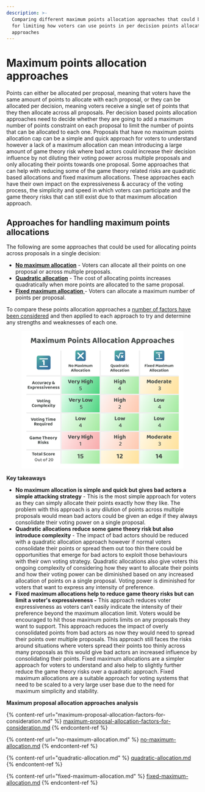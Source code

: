 ```yaml
---
description: >-
  Comparing different maximum points allocation approaches that could be used
  for limiting how voters can use points in per decision points allocation
  approaches
---
```


# Maximum points allocation approaches

Points can either be allocated per proposal, meaning that voters have the same amount of points to allocate with each proposal, or they can be allocated per decision, meaning voters receive a single set of points that they then allocate across all proposals. Per decision based points allocation approaches need to decide whether they are going to add a maximum number of points constraint on each proposal to limit the number of points that can be allocated to each one. Proposals that have no maximum points allocation cap can be a simple and quick approach for voters to understand however a lack of a maximum allocation can mean introducing a large amount of game theory risk where bad actors could increase their decision influence by not diluting their voting power across multiple proposals and only allocating their points towards one proposal. Some approaches that can help with reducing some of the game theory related risks are quadratic based allocations and fixed maximum allocations. These approaches each have their own impact on the expressiveness & accuracy of the voting process, the simplicity and speed in which voters can participate and the game theory risks that can still exist due to that maximum allocation approach.



## **Approaches for handling maximum points allocations**

The following are some approaches that could be used for allocating points across proposals in a single decision:

* [**No maximum allocation**](no-maximum-allocation.md) - Voters can allocate all their points on one proposal or across multiple proposals.
* [**Quadratic allocation**](quadratic-allocation.md) - The cost of allocating points increases quadratically when more points are allocated to the same proposal.
* [**Fixed maximum allocation** ](fixed-maximum-allocation.md)- Voters can allocate a maximum number of points per proposal.



To compare these points allocation approaches a [number of factors have been considered](maximum-proposal-allocation-factors-for-consideration.md) and then applied to each approach to try and determine any strengths and weaknesses of each one.

<figure><img src="../../../../.gitbook/assets/maximum-points-allocation-approaches.png" alt=""><figcaption></figcaption></figure>



**Key takeaways**

* **No maximum allocation is simple and quick but gives bad actors a simple attacking strategy** - This is the most simple approach for voters as they can simply allocate their points exactly how they like. The problem with this approach is any dilution of points across multiple proposals would mean bad actors could be given an edge if they always consolidate their voting power on a single proposal.
* **Quadratic allocations reduce some game theory risk but also introduce complexity** - The impact of bad actors should be reduced with a quadratic allocation approach however if normal voters consolidate their points or spread them out too thin there could be opportunities that emerge for bad actors to exploit those behaviours with their own voting strategy. Quadratic allocations also give voters this ongoing complexity of considering how they want to allocate their points and how their voting power can be diminished based on any increased allocation of points on a single proposal. Voting power is diminished for voters that want to express any intensity of preference.
* **Fixed maximum allocations help to reduce game theory risks but can limit a voter's expressiveness -** This approach reduces voter expressiveness as voters can’t easily indicate the intensity of their preference beyond the maximum allocation limit. Voters would be encouraged to hit those maximum points limits on any proposals they want to support. This approach reduces the impact of overly consolidated points from bad actors as now they would need to spread their points over multiple proposals. This approach still faces the risks around situations where voters spread their points too thinly across many proposals as this would give bad actors an increased influence by consolidating their points. Fixed maximum allocations are a simpler approach for voters to understand and also help to slightly further reduce the game theory risks over a quadratic approach. Fixed maximum allocations are a suitable approach for voting systems that need to be scaled to a very large user base due to the need for maximum simplicity and stability.



**Maximum proposal allocation approaches analysis**

{% content-ref url="maximum-proposal-allocation-factors-for-consideration.md" %}
[maximum-proposal-allocation-factors-for-consideration.md](maximum-proposal-allocation-factors-for-consideration.md)
{% endcontent-ref %}

{% content-ref url="no-maximum-allocation.md" %}
[no-maximum-allocation.md](no-maximum-allocation.md)
{% endcontent-ref %}

{% content-ref url="quadratic-allocation.md" %}
[quadratic-allocation.md](quadratic-allocation.md)
{% endcontent-ref %}

{% content-ref url="fixed-maximum-allocation.md" %}
[fixed-maximum-allocation.md](fixed-maximum-allocation.md)
{% endcontent-ref %}
